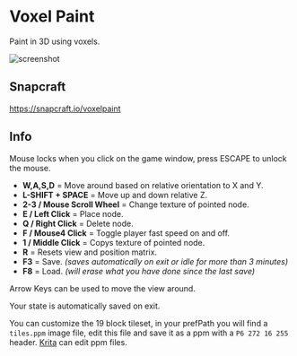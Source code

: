 # Voxel Paint
Paint in 3D using voxels.

![screenshot](https://dashboard.snapcraft.io/site_media/appmedia/2023/07/Screenshot_2023-07-07_01-56-44_oXveCB3.png)

## Snapcraft
https://snapcraft.io/voxelpaint

## Info
Mouse locks when you click on the game window, press ESCAPE to unlock the mouse.

* **W,A,S,D** = Move around based on relative orientation to X and Y.
* **L-SHIFT + SPACE** = Move up and down relative Z.
* **2-3 / Mouse Scroll Wheel** = Change texture of pointed node.
* **E / Left Click** = Place node.
* **Q / Right Click** = Delete node.
* **F / Mouse4 Click** = Toggle player fast speed on and off.
* **1 / Middle Click** = Copys texture of pointed node.
* **R** = Resets view and position matrix.
* **F3** = Save. *(saves automatically on exit or idle for more than 3 minutes)*
* **F8** = Load. *(will erase what you have done since the last save)*

Arrow Keys can be used to move the view around.

Your state is automatically saved on exit.

You can customize the 19 block tileset, in your prefPath you will find a `tiles.ppm` image file, edit this file and save it as a ppm with a `P6 272 16 255` header. [Krita](https://krita.org) can edit ppm files.
